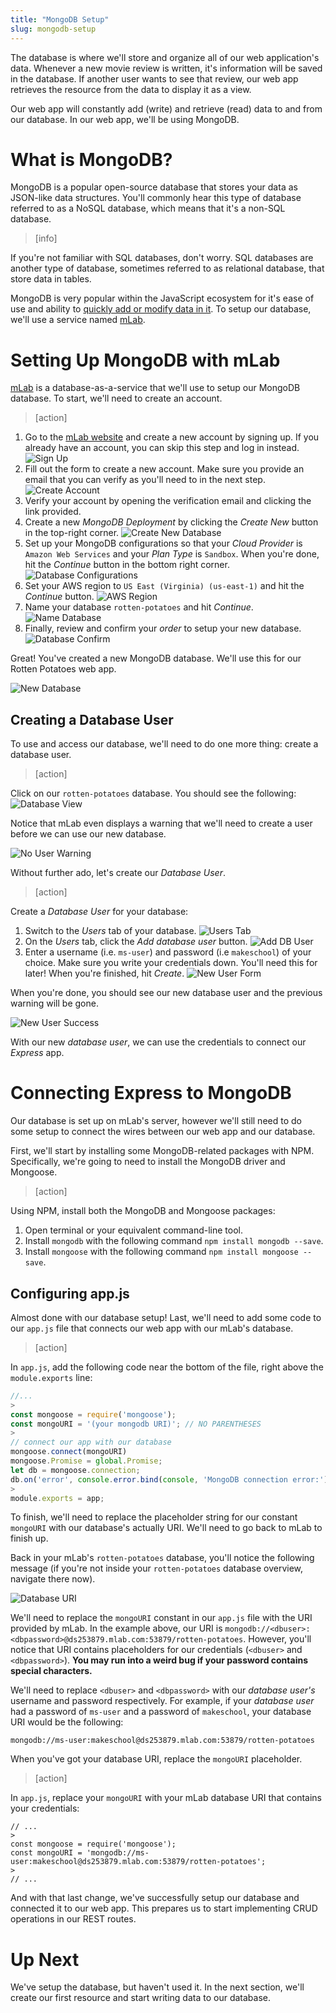 ```yaml
---
title: "MongoDB Setup"
slug: mongodb-setup
---
```


The database is where we'll store and organize all of our web application's data. Whenever a new movie review is written, it's information will be saved in the database. If another user wants to see that review, our web app retrieves the resource from the data to display it as a view.

Our web app will constantly add (write) and retrieve (read) data to and from our database. In our web app, we'll be using MongoDB.

# What is MongoDB?

MongoDB is a popular open-source database that stores your data as JSON-like data structures. You'll commonly hear this type of database referred to as a NoSQL database, which means that it's a non-SQL database.

> [info]
>
If you're not familiar with SQL databases, don't worry. SQL databases are another type of database, sometimes referred to as relational database, that store data in tables.

MongoDB is very popular within the JavaScript ecosystem for it's ease of use and ability to [quickly add or modify data in it](https://www.mongodb.com/blog/post/why-mongodb-popular). To setup our database, we'll use a service named [mLab](https://mlab.com/).

# Setting Up MongoDB with mLab

[mLab](https://mlab.com/) is a database-as-a-service that we'll use to setup our MongoDB database. To start, we'll need to create an account.

> [action]
>
1. Go to the [mLab website](https://mlab.com/) and create a new account by signing up. If you already have an account, you can skip this step and log in instead. ![Sign Up](assets/sign_up.jpg)
1. Fill out the form to create a new account. Make sure you provide an email that you can verify as you'll need to in the next step. ![Create Account](assets/create_account.jpg)
1. Verify your account by opening the verification email and clicking the link provided.
1. Create a new _MongoDB Deployment_ by clicking the _Create New_ button in the top-right corner. ![Create New Database](assets/create_new_db.jpg)
1. Set up your MongoDB configurations so that your _Cloud Provider_ is `Amazon Web Services` and your _Plan Type_ is `Sandbox`. When you're done, hit the _Continue_ button in the bottom right corner. ![Database Configurations](assets/db_configurations.jpg)
1. Set your AWS region to `US East (Virginia) (us-east-1)` and hit the _Continue_ button. ![AWS Region](assets/aws_region.jpg)
1. Name your database `rotten-potatoes` and hit _Continue_. ![Name Database](assets/name_db.jpg)
1. Finally, review and confirm your _order_ to setup your new database. ![Database Confirm](assets/db_confirm.jpg)

Great! You've created a new MongoDB database. We'll use this for our Rotten Potatoes web app.

![New Database](assets/new_db.jpg)

## Creating a Database User

To use and access our database, we'll need to do one more thing: create a database user.

> [action]
>
Click on our `rotten-potatoes` database. You should see the following: ![Database View](assets/db_view.jpg)

Notice that mLab even displays a warning that we'll need to create a user before we can use our new database.

![No User Warning](assets/no_user_warning.jpg)

Without further ado, let's create our _Database User_.

> [action]
>
Create a _Database User_ for your database:
>
1. Switch to the _Users_ tab of your database. ![Users Tab](assets/users_tab.jpg)
1. On the _Users_ tab, click the _Add database user_ button. ![Add DB User](assets/add_db_user.jpg)
1. Enter a username (i.e. `ms-user`) and password (i.e `makeschool`) of your choice. Make sure you write your credentials down. You'll need this for later! When you're finished, hit _Create_. ![New User Form](assets/new_user_form.jpg)

When you're done, you should see our new database user and the previous warning will be gone.

![New User Success](assets/new_user_success.jpg)

With our new _database user_, we can use the credentials to connect our _Express_ app.

# Connecting Express to MongoDB

Our database is set up on mLab's server, however we'll still need to do some setup to connect the wires between our web app and our database.

First, we'll start by installing some MongoDB-related packages with NPM. Specifically, we're going to need to install the MongoDB driver and Mongoose.

> [action]
>
Using NPM, install both the MongoDB and Mongoose packages:
>
1. Open terminal or your equivalent command-line tool.
1. Install `mongodb` with the following command `npm install mongodb --save`.
1. Install `mongoose` with the following command `npm install mongoose --save`.

## Configuring app.js

Almost done with our database setup! Last, we'll need to add some code to our `app.js` file that connects our web app with our mLab's database.

> [action]
>
In `app.js`, add the following code near the bottom of the file, right above the `module.exports` line:
>
```JavaScript
//...
>
const mongoose = require('mongoose');
const mongoURI = '(your mongodb URI)'; // NO PARENTHESES
>
// connect our app with our database
mongoose.connect(mongoURI)
mongoose.Promise = global.Promise;
let db = mongoose.connection;
db.on('error', console.error.bind(console, 'MongoDB connection error:'));
>
module.exports = app;
```

To finish, we'll need to replace the placeholder string for our constant `mongoURI` with our database's actually URI. We'll need to go back to mLab to finish up.

Back in your mLab's `rotten-potatoes` database, you'll notice the following message (if you're not inside your `rotten-potatoes` database overview, navigate there now).

![Database URI](assets/database_uri.jpg)

We'll need to replace the `mongoURI` constant in our `app.js` file with the URI provided by mLab. In the example above, our URI is `mongodb://<dbuser>:<dbpassword>@ds253879.mlab.com:53879/rotten-potatoes`. However, you'll notice that URI contains placeholders for our credentials (`<dbuser>` and `<dbpassword>`). **You may run into a weird bug if your password contains special characters.**

We'll need to replace `<dbuser>` and `<dbpassword>` with our _database user's_ username and password respectively. For example, if your _database user_ had a password of `ms-user` and a password of `makeschool`, your database URI would be the following:

```
mongodb://ms-user:makeschool@ds253879.mlab.com:53879/rotten-potatoes
```

When you've got your database URI, replace the `mongoURI` placeholder.

> [action]
>
In `app.js`, replace your `mongoURI` with your mLab database URI that contains your credentials:
>
```
// ...
>
const mongoose = require('mongoose');
const mongoURI = 'mongodb://ms-user:makeschool@ds253879.mlab.com:53879/rotten-potatoes';
>
// ...
```

And with that last change, we've successfully setup our database and connected it to our web app. This prepares us to start implementing CRUD operations in our REST routes.

# Up Next

We've setup the database, but haven't used it. In the next section, we'll create our first resource and start writing data to our database.
